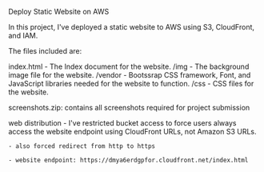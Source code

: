 Deploy Static Website on AWS

In this project, I've deployed a static website to AWS using S3, CloudFront, and IAM.

The files included are: 

index.html - The Index document for the website.
/img - The background image file for the website.
/vendor - Bootssrap CSS framework, Font, and JavaScript libraries needed for the website to function.
/css - CSS files for the website.

screenshots.zip: contains all screenshots required for project submission


web distribution
	- I've restricted bucket access to force users always access the website endpoint using CloudFront URLs, not Amazon S3 URLs.
	
	- also forced redirect from http to https
	
	- website endpoint: https://dmya6erdgpfor.cloudfront.net/index.html
